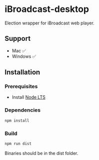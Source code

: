 # iBroadcast-desktop

Election wrapper for iBroadcast web player.

## Support

- Mac ✅
- Windows ✅

## Installation

### Prerequisites

- Install [Node LTS](https://nodejs.org/en/download/)

### Dependencies
``` sh
npm install
```

### Build
``` sh
npm run dist
```

Binaries should be in the dist folder.